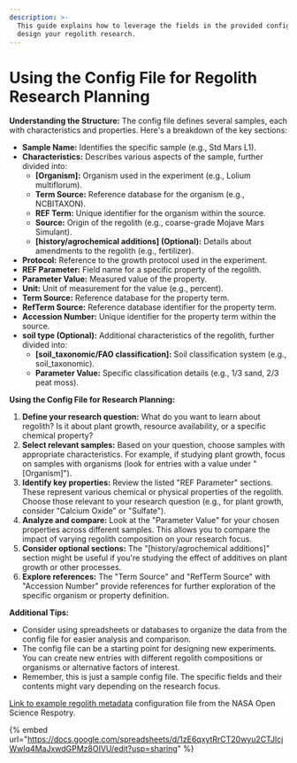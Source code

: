 ```yaml
---
description: >-
  This guide explains how to leverage the fields in the provided config file to
  design your regolith research.
---
```


# Using the Config File for Regolith Research Planning

**Understanding the Structure:** The config file defines several samples, each with characteristics and properties. Here's a breakdown of the key sections:

* **Sample Name:** Identifies the specific sample (e.g., Std Mars L1).
* **Characteristics:** Describes various aspects of the sample, further divided into:
  * **\[Organism]:** Organism used in the experiment (e.g., Lolium multiflorum).
  * **Term Source:** Reference database for the organism (e.g., NCBITAXON).
  * **REF Term:** Unique identifier for the organism within the source.
  * **Source:** Origin of the regolith (e.g., coarse-grade Mojave Mars Simulant).
  * **\[history/agrochemical additions] (Optional):** Details about amendments to the regolith (e.g., fertilizer).
* **Protocol:** Reference to the growth protocol used in the experiment.
* **REF Parameter:** Field name for a specific property of the regolith.
* **Parameter Value:** Measured value of the property.
* **Unit:** Unit of measurement for the value (e.g., percent).
* **Term Source:** Reference database for the property term.
* **RefTerm Source:** Reference database identifier for the property term.
* **Accession Number:** Unique identifier for the property term within the source.
* **soil type (Optional):** Additional characteristics of the regolith, further divided into:
  * **\[soil\_taxonomic/FAO classification]:** Soil classification system (e.g., soil\_taxonomic).
  * **Parameter Value:** Specific classification details (e.g., 1/3 sand, 2/3 peat moss).

**Using the Config File for Research Planning:**

1. **Define your research question:** What do you want to learn about regolith? Is it about plant growth, resource availability, or a specific chemical property?
2. **Select relevant samples:** Based on your question, choose samples with appropriate characteristics. For example, if studying plant growth, focus on samples with organisms (look for entries with a value under "\[Organism]").
3. **Identify key properties:** Review the listed "REF Parameter" sections. These represent various chemical or physical properties of the regolith. Choose those relevant to your research question (e.g., for plant growth, consider "Calcium Oxide" or "Sulfate").
4. **Analyze and compare:** Look at the "Parameter Value" for your chosen properties across different samples. This allows you to compare the impact of varying regolith composition on your research focus.
5. **Consider optional sections:** The "\[history/agrochemical additions]" section might be useful if you're studying the effect of additives on plant growth or other processes.
6. **Explore references:** The "Term Source" and "RefTerm Source" with "Accession Number" provide references for further exploration of the specific organism or property definition.

**Additional Tips:**

* Consider using spreadsheets or databases to organize the data from the config file for easier analysis and comparison.
* The config file can be a starting point for designing new experiments. You can create new entries with different regolith compositions or organisms or alternative factors of interest.
* Remember, this is just a sample config file. The specific fields and their contents might vary depending on the research focus.



[Link to example regolith metadata](https://docs.google.com/spreadsheets/d/1zE6qxytRrCT20wyu2CTJlcjWwIq4MaJxwdGPMz8OIVU/edit?usp=sharing) configuration file from the NASA Open Science Respotry.&#x20;



{% embed url="https://docs.google.com/spreadsheets/d/1zE6qxytRrCT20wyu2CTJlcjWwIq4MaJxwdGPMz8OIVU/edit?usp=sharing" %}
